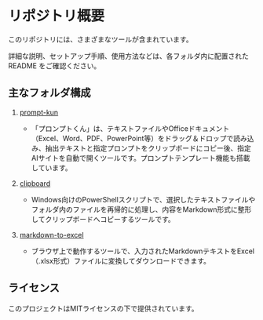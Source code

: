# リポジトリ概要

このリポジトリには、さまざまなツールが含まれています。

詳細な説明、セットアップ手順、使用方法などは、各フォルダ内に配置された README をご確認ください。

## 主なフォルダ構成

1. [prompt-kun](./prompt-kun/)  
   - 「プロンプトくん」は、テキストファイルやOfficeドキュメント（Excel、Word、PDF、PowerPoint等）をドラッグ＆ドロップで読み込み、抽出テキストと指定プロンプトをクリップボードにコピー後、指定AIサイトを自動で開くツールです。プロンプトテンプレート機能も搭載しています。  

2. [clipboard](./clipboard/)  
   - Windows向けのPowerShellスクリプトで、選択したテキストファイルやフォルダ内のファイルを再帰的に処理し、内容をMarkdown形式に整形してクリップボードへコピーするツールです。  

3. [markdown-to-excel](./markdown-to-excel/)
   - ブラウザ上で動作するツールで、入力されたMarkdownテキストをExcel（.xlsx形式）ファイルに変換してダウンロードできます。


## ライセンス

このプロジェクトはMITライセンスの下で提供されています。